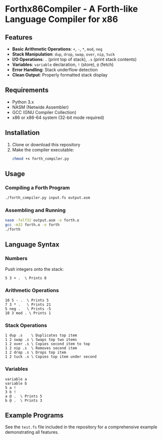 # Forthx86Compiler - A Forth-like Language Compiler for x86

## Features

- **Basic Arithmetic Operations**: `+`, `-`, `*`, `mod`, `neg`
- **Stack Manipulation**: `dup`, `drop`, `swap`, `over`, `nip`, `tuck`
- **I/O Operations**: `.` (print top of stack), `.s` (print stack contents)
- **Variables**: `variable` declaration, `!` (store), `@` (fetch)
- **Error Handling**: Stack underflow detection
- **Clean Output**: Properly formatted stack display

## Requirements

- Python 3.x
- NASM (Netwide Assembler)
- GCC (GNU Compiler Collection)
- x86 or x86-64 system (32-bit mode required)

## Installation

1. Clone or download this repository
2. Make the compiler executable:
   ```bash
   chmod +x forth_compiler.py
   ```

## Usage

### Compiling a Forth Program

```bash
./forth_compiler.py input.fs output.asm
```

### Assembling and Running

```bash
nasm -felf32 output.asm -o forth.o
gcc -m32 forth.o -o forth
./forth
```

## Language Syntax

### Numbers
Push integers onto the stack:
```
5 3 + .  \ Prints 8
```

### Arithmetic Operations
```
10 5 - .  \ Prints 5
7 3 * .   \ Prints 21
5 neg .   \ Prints -5
10 3 mod . \ Prints 1
```

### Stack Operations
```
1 dup .s    \ Duplicates top item
1 2 swap .s \ Swaps top two items
1 2 over .s \ Copies second item to top
1 2 nip .s  \ Removes second item
1 2 drop .s \ Drops top item
1 2 tuck .s \ Copies top item under second
```

### Variables
```
variable a
variable b
5 a !
3 b !
a @ .  \ Prints 5
b @ .  \ Prints 3
```

## Example Programs

See the `test.fs` file included in the repository for a comprehensive example demonstrating all features.
